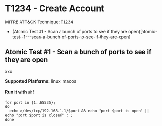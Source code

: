 # T1234 - Create Account
MITRE ATT&CK Technique: [T1234](https://attack.mitre.org/wiki/Technique/T1234)


- (Atomic Test #1 - Scan a bunch of ports to see if they are open)[atomic-test--1---scan-a-bunch-of-ports-to-see-if-they-are-open]

## Atomic Test #1 - Scan a bunch of ports to see if they are open
xxx

**Supported Platforms:** linux, macos


#### Run it with `sh`!
```
for port in {1..65535};
do
  echo >/dev/tcp/192.168.1.1/$port && echo "port $port is open" || echo "port $port is closed" : ;
done

```
